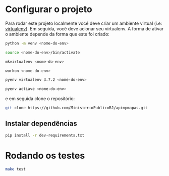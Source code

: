 # Configurar o projeto

Para rodar este projeto localmente você deve criar um ambiente virtual (i.e: [virtualenv](https://virtualenv.pypa.io/en/latest/)).
Em seguida, você deve acionar seu virtualenv. A forma de ativar o ambiente depende da forma que este
foi criado:

```bash
python -m venv <nome-do-env>

source <nome-do-env>/bin/activate
```

```bash
mkvirtualenv <nome-do-env>

workon <nome-do-env>
```

```bash
pyenv virtualenv 3.7.2 <nome-do-env>

pyenv actiave <nome-do-env>
```

e em seguida clone o repositório:

```bash
git clone https://github.com/MinisterioPublicoRJ/apimpmapas.git
```

## Instalar dependências

```bash
pip install -r dev-requirements.txt
```

# Rodando os testes

```bash
make test
```
